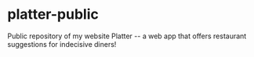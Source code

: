 # platter-public
Public repository of my website Platter -- a web app that offers restaurant suggestions for indecisive diners! 
